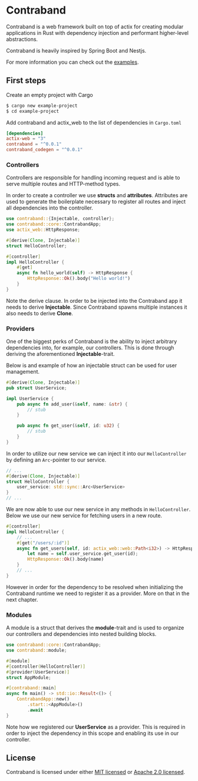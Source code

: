 # Contraband

Contraband is a web framework built on top of actix for creating modular
applications in Rust with dependency injection and performant higher-level
abstractions.

Contraband is heavily inspired by Spring Boot and Nestjs.

For more information you can check out the
[examples](https://github.com/styren/contraband/tree/master/examples).

## First steps

Create an empty project with Cargo
```bash
$ cargo new example-project
$ cd example-project
```

Add contraband and actix\_web to the list of dependencies in `Cargo.toml`
```toml
[dependencies]
actix-web = "3"
contraband = "^0.0.1"
contraband_codegen = "^0.0.1"
```

### Controllers

Controllers are responsible for handling incoming request and is able to serve
multiple routes and HTTP-method types.

In order to create a controller we use **structs** and **attributes**. Attributes
are used to generate the boilerplate necessary to register all routes and
inject all dependencies into the controller.

```rust
use contraband::{Injectable, controller};
use contraband::core::ContrabandApp;
use actix_web::HttpResponse;

#[derive(Clone, Injectable)]
struct HelloController;

#[controller]
impl HelloController {
    #[get]
    async fn hello_world(self) -> HttpResponse {
        HttpResponse::Ok().body("Hello world!")
    }
}
```

Note the derive clause. In order to be injected into the Contraband app it
needs to derive **Injectable**. Since Contraband spawns multiple instances it
also needs to derive **Clone**.

### Providers

One of the biggest perks of Contraband is the ability to inject arbitrary
dependencies into, for example, our controllers. This is done through deriving
the aforementioned **Injectable**-trait.

Below is and example of how an injectable struct can be used for user management.

```rust
#[derive(Clone, Injectable)]
pub struct UserService;

impl UserService {
    pub async fn add_user(&self, name: &str) {
        // stub
    }

    pub async fn get_user(&self, id: u32) {
        // stub
    }
}
```

In order to utilize our new service we can inject it into our `HelloController`
by defining an `Arc`-pointer to our service.

```rust
// ...
#[derive(Clone, Injectable)]
struct HelloController {
    user_service: std::sync::Arc<UserService>
}
// ...
```

We are now able to use our new service in any methods in `HelloController`.
Below we use our new service for fetching users in a new route.

```rust
#[controller]
impl HelloController {
    // ...
    #[get("/users/:id")]
    async fn get_users(self, id: actix_web::web::Path<i32>) -> HttpResponse {
        let name = self.user_service.get_user(id);
        HttpResponse::Ok().body(name)
    }
    // ...
}
```

However in order for the dependency to be resolved when initializing the
Contraband runtime we need to register it as a provider. More on that in the
next chapter.

### Modules

A module is a struct that derives the **module**-trait and is used to organize
our controllers and dependencies into nested building blocks.

```rust
use contraband::core::ContrabandApp;
use contraband::module;

#[module]
#[controller(HelloController)]
#[provider(UserService)]
struct AppModule;

#[contraband::main]
async fn main() -> std::io::Result<()> {
    ContrabandApp::new()
        .start::<AppModule>()
        .await
}
```

Note how we registered our **UserService** as a provider. This is required in
order to inject the dependency in this scope and enabling its use in our
controller.

## License

Contraband is licensed under either [MIT licensed](LICENSE-MIT) or
[Apache 2.0 licensed](LICENSE-APACHE).
